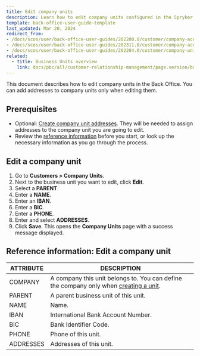 ```yaml
---
title: Edit company units
description: Learn how to edit company units configured in the Spryker Cloud Commerce OS Back Office.
template: back-office-user-guide-template
last_updated: Mar 20, 2024
redirect_from:
- /docs/scos/user/back-office-user-guides/202200.0/customer/company-account/managing-company-units.html
- /docs/scos/user/back-office-user-guides/202311.0/customer/company-account/managing-company-units.html
- /docs/scos/user/back-office-user-guides/202204.0/customer/company-units/edit-company-units.html
related:
  - title: Business Units overview
    link: docs/pbc/all/customer-relationship-management/page.version/base-shop/company-account-feature-overview/business-units-overview.html
---
```


This document describes how to edit company units in the Back Office. You can add addresses to company units only when editing them.


## Prerequisites

- Optional: [Create company unit addresses](/docs/pbc/all/customer-relationship-management/latest/base-shop/manage-in-the-back-office/company-unit-addresses/create-company-unit-addresses.html). They will be needed to assign addresses to the company unit you are going to edit.
- Review the [reference information](#reference-information-edit-a-company-unit) before you start, or look up the necessary information as you go through the process.


## Edit a company unit

1. Go to **Customers&nbsp;<span aria-label="and then">></span> Company Units**.
2. Next to the business unit you want to edit, click **Edit**.
3. Select a **PARENT**.
4. Enter a **NAME**.
5. Enter an **IBAN**.
6. Enter a **BIC**.
7. Enter a **PHONE**.
8. Enter and select **ADDRESSES**.
9. Click **Save**.
    This opens the **Company Units** page with a success message displayed.

## Reference information: Edit a company unit

| ATTRIBUTE | DESCRIPTION  |
| --- | --- |
| COMPANY | A company this unit belongs to. You can define the company only when [creating a unit](/docs/pbc/all/customer-relationship-management/latest/base-shop/manage-in-the-back-office/company-units/create-company-units.html).   |
| PARENT | A parent business unit of this unit. |
| NAME | Name. |
| IBAN |  International Bank Account Number. |
|BIC| Bank Identifier Code. |
| PHONE | Phone of this unit. |
| ADDRESSES | Addresses of this unit. |
